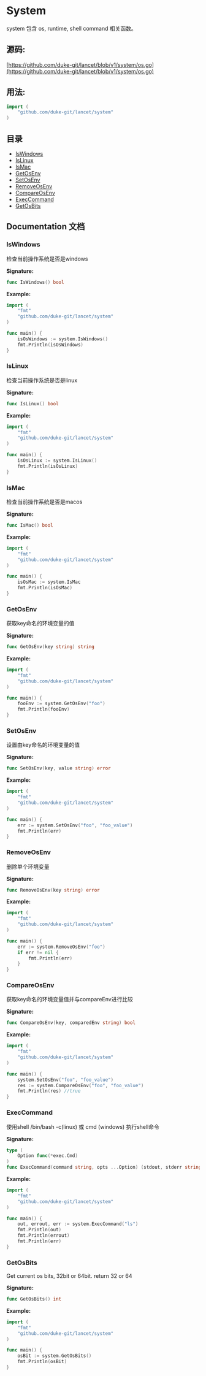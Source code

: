 # System

system 包含 os, runtime, shell command 相关函数。

<div STYLE="page-break-after: always;"></div>

## 源码:

[https://github.com/duke-git/lancet/blob/v1/system/os.go](https://github.com/duke-git/lancet/blob/v1/system/os.go)

<div STYLE="page-break-after: always;"></div>

## 用法:

```go
import (
    "github.com/duke-git/lancet/system"
)
```

<div STYLE="page-break-after: always;"></div>

## 目录

-   [IsWindows](#IsWindows)
-   [IsLinux](#IsLinux)
-   [IsMac](#IsMac)
-   [GetOsEnv](#GetOsEnv)
-   [SetOsEnv](#SetOsEnv)
-   [RemoveOsEnv](#RemoveOsEnv)
-   [CompareOsEnv](#CompareOsEnv)
-   [ExecCommand](#ExecCommand)
-   [GetOsBits](#GetOsBits)

<div STYLE="page-break-after: always;"></div>

## Documentation 文档

### <span id="IsWindows">IsWindows</span>

<p>检查当前操作系统是否是windows</p>

<b>Signature:</b>

```go
func IsWindows() bool
```

<b>Example:</b>

```go
import (
    "fmt"
    "github.com/duke-git/lancet/system"
)

func main() {
    isOsWindows := system.IsWindows()
    fmt.Println(isOsWindows)
}
```

### <span id="IsLinux">IsLinux</span>

<p>检查当前操作系统是否是linux</p>

<b>Signature:</b>

```go
func IsLinux() bool
```

<b>Example:</b>

```go
import (
    "fmt"
    "github.com/duke-git/lancet/system"
)

func main() {
    isOsLinux := system.IsLinux()
    fmt.Println(isOsLinux)
}
```

### <span id="IsMac">IsMac</span>

<p>检查当前操作系统是否是macos</p>

<b>Signature:</b>

```go
func IsMac() bool
```

<b>Example:</b>

```go
import (
    "fmt"
    "github.com/duke-git/lancet/system"
)

func main() {
    isOsMac := system.IsMac
    fmt.Println(isOsMac)
}
```

### <span id="GetOsEnv">GetOsEnv</span>

<p>获取key命名的环境变量的值</p>

<b>Signature:</b>

```go
func GetOsEnv(key string) string
```

<b>Example:</b>

```go
import (
    "fmt"
    "github.com/duke-git/lancet/system"
)

func main() {
    fooEnv := system.GetOsEnv("foo")
    fmt.Println(fooEnv)
}
```

### <span id="SetOsEnv">SetOsEnv</span>

<p>设置由key命名的环境变量的值</p>

<b>Signature:</b>

```go
func SetOsEnv(key, value string) error
```

<b>Example:</b>

```go
import (
    "fmt"
    "github.com/duke-git/lancet/system"
)

func main() {
    err := system.SetOsEnv("foo", "foo_value")
    fmt.Println(err)
}
```

### <span id="RemoveOsEnv">RemoveOsEnv</span>

<p>删除单个环境变量</p>

<b>Signature:</b>

```go
func RemoveOsEnv(key string) error
```

<b>Example:</b>

```go
import (
    "fmt"
    "github.com/duke-git/lancet/system"
)

func main() {
    err := system.RemoveOsEnv("foo")
    if err != nil {
        fmt.Println(err)
    }
}
```

### <span id="CompareOsEnv">CompareOsEnv</span>

<p>获取key命名的环境变量值并与compareEnv进行比较</p>

<b>Signature:</b>

```go
func CompareOsEnv(key, comparedEnv string) bool
```

<b>Example:</b>

```go
import (
    "fmt"
    "github.com/duke-git/lancet/system"
)

func main() {
    system.SetOsEnv("foo", "foo_value")
    res := system.CompareOsEnv("foo", "foo_value")
    fmt.Println(res) //true
}
```

### <span id="ExecCommand">ExecCommand</span>

<p>使用shell /bin/bash -c(linux) 或 cmd (windows) 执行shell命令</p>

<b>Signature:</b>

```go
type (
	Option func(*exec.Cmd)
)
func ExecCommand(command string, opts ...Option) (stdout, stderr string, err error)
```

<b>Example:</b>

```go
import (
    "fmt"
    "github.com/duke-git/lancet/system"
)

func main() {
    out, errout, err := system.ExecCommand("ls")
    fmt.Println(out)
    fmt.Println(errout)
    fmt.Println(err)
}
```

### <span id="GetOsBits">GetOsBits</span>

<p>Get current os bits, 32bit or 64bit. return 32 or 64</p>

<b>Signature:</b>

```go
func GetOsBits() int
```

<b>Example:</b>

```go
import (
    "fmt"
    "github.com/duke-git/lancet/system"
)

func main() {
    osBit := system.GetOsBits()
    fmt.Println(osBit)
}
```
